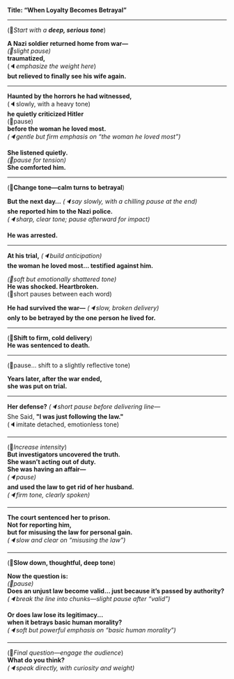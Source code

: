 **Title: “When Loyalty Becomes Betrayal”**

---

(🔻_Start with a **deep, serious tone**_)

**A Nazi soldier returned home from war—**  
_(🔽slight pause)_  
**traumatized,**  
(🔈_emphasize the weight here_)  
**but relieved to finally see his wife again.**

---

**Haunted by the horrors he had witnessed,**  
(🔈slowly, with a heavy tone)  
**he quietly criticized Hitler**  
(🔽pause)  
**before the woman he loved most.**  
_(🔈gentle but firm emphasis on “the woman he loved most”)_

**She listened quietly.**  
_(🔽pause for tension)_  
**She comforted him.**

---

(🔺**Change tone—calm turns to betrayal**)

**But the next day…** _(🔈say slowly, with a chilling pause at the end)_  
**she reported him to the Nazi police.**  
_(🔈sharp, clear tone; pause afterward for impact)_

**He was arrested.**

---

**At his trial,** _(🔈build anticipation)_  
**the woman he loved most... testified against him.**

_(🔻soft but emotionally shattered tone)_  
**He was shocked. Heartbroken.**  
(🔽short pauses between each word)

**He had survived the war—** _(🔈slow, broken delivery)_  
**only to be betrayed by the one person he lived for.**

---

(🔺**Shift to firm, cold delivery**)  
**He was sentenced to death.**

---

(🔽pause... shift to a slightly reflective tone)

**Years later, after the war ended,**  
**she was put on trial.**

---

**Her defense?** _(🔈short pause before delivering line—_  
She Said, **"I was just following the law."**  
(🔈imitate detached, emotionless tone)

---

(🔺_Increase intensity_)  
**But investigators uncovered the truth.**  
**She wasn’t acting out of duty.**  
**She was having an affair—**  
_(🔈pause)_  
**and used the law to get rid of her husband.**  
_(🔈firm tone, clearly spoken)_

---

**The court sentenced her to prison.**  
**Not for reporting him,**  
**but for misusing the law for personal gain.**  
_(🔈slow and clear on “misusing the law”)_

---

(🔻**Slow down, thoughtful, deep tone**)

**Now the question is:**  
_(🔽pause)_  
**Does an unjust law become valid... just because it’s passed by authority?**  
_(🔈break the line into chunks—slight pause after “valid”)_

**Or does law lose its legitimacy...**  
**when it betrays basic human morality?**  
_(🔈soft but powerful emphasis on “basic human morality”)_

---

(🔺_Final question—engage the audience_)  
**What do you think?**  
_(🔈speak directly, with curiosity and weight)_